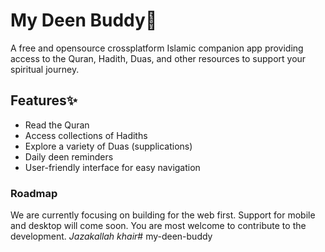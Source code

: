 # My Deen Buddy🕌

A free and opensource crossplatform Islamic companion app providing access to the Quran, Hadith, Duas, and other resources to support your spiritual journey.

## Features✨

- Read the Quran
- Access collections of Hadiths
- Explore a variety of Duas (supplications)
- Daily deen reminders
- User-friendly interface for easy navigation


### Roadmap
We are currently focusing on building for the web first. Support for mobile and desktop will come soon. You are most welcome to contribute to the development. *Jazakallah khair*# my-deen-buddy
